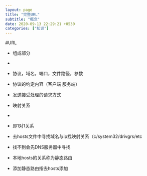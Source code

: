 ```yaml
---
layout: page
title: "完整URL"
subtitle: "概念"
date: 2020-09-13 22:29:21 +0530
categories: ["知识"]
---
```

#URL
- 组成部分
- 
-    协议，域名，端口，文件路径，参数
-    协议的约定内容（客户端 服务端）
-    发送接受处理的请求方式

- 映射关系
- 
-    即1对1关系
-    去hosts文件中寻找域名与ip找映射关系（c/system32/drivgrs/etc
-    找不到会先DNS服务器中寻找
-    本地hosts的关系称为静态路由
-    添加静态路由指去hosts添加